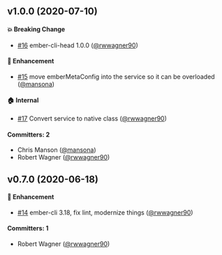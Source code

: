 ## v1.0.0 (2020-07-10)

#### :boom: Breaking Change
* [#16](https://github.com/shipshapecode/ember-meta/pull/16) ember-cli-head 1.0.0 ([@rwwagner90](https://github.com/rwwagner90))

#### :rocket: Enhancement
* [#15](https://github.com/shipshapecode/ember-meta/pull/15) move emberMetaConfig into the service so it can be overloaded ([@mansona](https://github.com/mansona))

#### :house: Internal
* [#17](https://github.com/shipshapecode/ember-meta/pull/17) Convert service to native class ([@rwwagner90](https://github.com/rwwagner90))

#### Committers: 2
- Chris Manson ([@mansona](https://github.com/mansona))
- Robert Wagner ([@rwwagner90](https://github.com/rwwagner90))

## v0.7.0 (2020-06-18)

#### :rocket: Enhancement
* [#14](https://github.com/shipshapecode/ember-meta/pull/14) ember-cli 3.18, fix lint, modernize things ([@rwwagner90](https://github.com/rwwagner90))

#### Committers: 1
- Robert Wagner ([@rwwagner90](https://github.com/rwwagner90))

